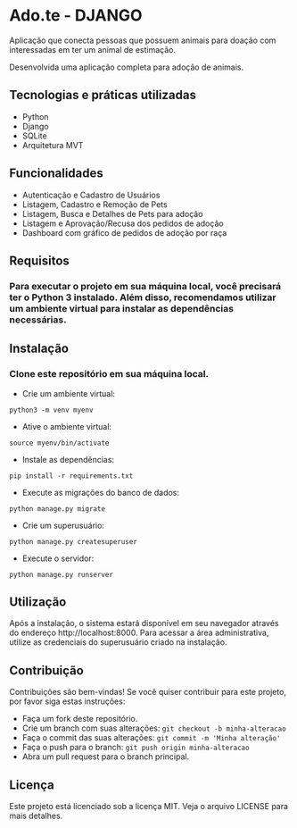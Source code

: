 # Ado.te - DJANGO
 Aplicação que conecta pessoas que possuem animais para doação com interessadas em ter um animal de estimação.

Desenvolvida uma aplicação completa para adoção de animais.

## Tecnologias e práticas utilizadas
- Python
- Django 
- SQLite
- Arquitetura MVT

## Funcionalidades
- Autenticação e Cadastro de Usuários
- Listagem, Cadastro e Remoção de Pets
- Listagem, Busca e Detalhes de Pets para adoção
- Listagem e Aprovação/Recusa dos pedidos de adoção
- Dashboard com gráfico de pedidos de adoção por raça

## Requisitos
### Para executar o projeto em sua máquina local, você precisará ter o Python 3 instalado. Além disso, recomendamos utilizar um ambiente virtual para instalar as dependências necessárias.

## Instalação

### Clone este repositório em sua máquina local.

- Crie um ambiente virtual:
```
python3 -m venv myenv
```
- Ative o ambiente virtual:
```
source myenv/bin/activate
```
- Instale as dependências:
```
pip install -r requirements.txt
```
- Execute as migrações do banco de dados:
```
python manage.py migrate
```
- Crie um superusuário:
```
python manage.py createsuperuser
```
- Execute o servidor:
```
python manage.py runserver
```
## Utilização
Após a instalação, o sistema estará disponível em seu navegador através do endereço http://localhost:8000. Para acessar a área administrativa, utilize as credenciais do superusuário criado na instalação.

## Contribuição
Contribuições são bem-vindas! Se você quiser contribuir para este projeto, por favor siga estas instruções:

- Faça um fork deste repositório.
- Crie um branch com suas alterações:
```git checkout -b minha-alteracao```
- Faça o commit das suas alterações:
```git commit -m 'Minha alteração'```
- Faça o push para o branch:
```git push origin minha-alteracao```
- Abra um pull request para o branch principal.
## Licença
Este projeto está licenciado sob a licença MIT. Veja o arquivo LICENSE para mais detalhes.
